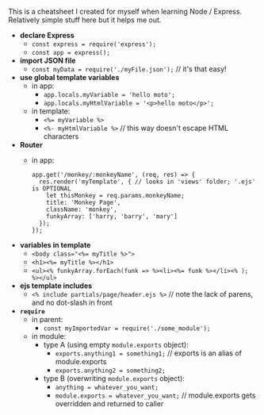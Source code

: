 This is a cheatsheet I created for myself when learning Node / Express. Relatively simple stuff here but it helps me out.

* **declare Express**
  * `const express = require('express');`
  * `const app = express();`
* **import JSON file**
  * `const myData = require('./myFile.json');` // it's that easy!
* **use global template variables**
  * in app:
    * `app.locals.myVariable = 'hello moto';`
    * `app.locals.myHtmlVariable = '<p>hello moto</p>';`
  * in template:
    * `<%= myVariable %>`
    * `<%- myHtmlVariable %>` // this way doesn't escape HTML characters
* **Router**
  * in app:

        app.get('/monkey/:monkeyName', (req, res) => {
          res.render('myTemplate', { // looks in 'views' folder; '.ejs' is OPTIONAL
            let thisMonkey = req.params.monkeyName;
            title: 'Monkey Page',
            className: 'monkey',
            funkyArray: ['harry, 'barry', 'mary']
          });
        });

* **variables in template**
  * `<body class="<%= myTitle %>">`
  * `<h1><%= myTitle %></h1>`
  * `<ul><% funkyArray.forEach(funk => %><li><%= funk %></li><% ); %></ul>`
* **ejs template includes**
  * `<% include partials/page/header.ejs %>` // note the lack of parens, and no dot-slash in front
* **`require`**
  * in parent:
    * `const myImportedVar = require('./some_module');`
  * in module:
    * type A (using empty `module.exports` object):
      * `exports.anything1 = something1;` // exports is an alias of module.exports
      * `exports.anything2 = something2;`
    * type B (overwriting `module.exports` object):
      * `anything = whatever_you_want;`
      * `module.exports = whatever_you_want;` // module.exports gets overridden and returned to caller
